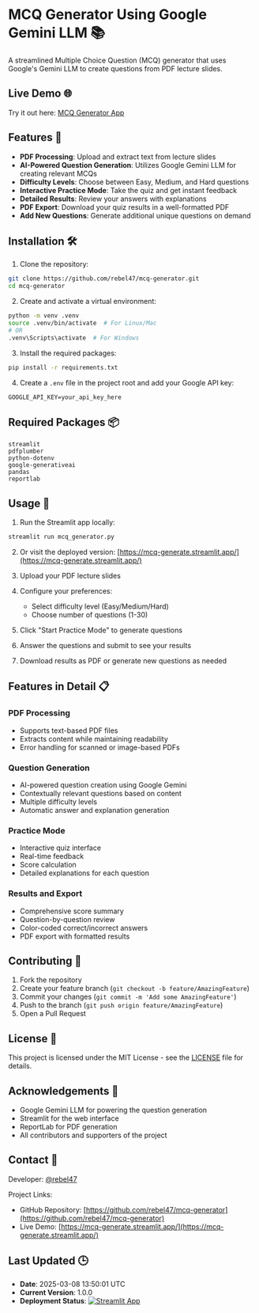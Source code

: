 # MCQ Generator Using Google Gemini LLM 📚

A streamlined Multiple Choice Question (MCQ) generator that uses Google's Gemini LLM to create questions from PDF lecture slides.

## Live Demo 🌐

Try it out here: [MCQ Generator App](https://mcq-generate.streamlit.app/)

## Features 🌟

- **PDF Processing**: Upload and extract text from lecture slides
- **AI-Powered Question Generation**: Utilizes Google Gemini LLM for creating relevant MCQs
- **Difficulty Levels**: Choose between Easy, Medium, and Hard questions
- **Interactive Practice Mode**: Take the quiz and get instant feedback
- **Detailed Results**: Review your answers with explanations
- **PDF Export**: Download your quiz results in a well-formatted PDF
- **Add New Questions**: Generate additional unique questions on demand

## Installation 🛠️

1. Clone the repository:
```bash
git clone https://github.com/rebel47/mcq-generator.git
cd mcq-generator
```

2. Create and activate a virtual environment:
```bash
python -m venv .venv
source .venv/bin/activate  # For Linux/Mac
# OR
.venv\Scripts\activate  # For Windows
```

3. Install the required packages:
```bash
pip install -r requirements.txt
```

4. Create a `.env` file in the project root and add your Google API key:
```env
GOOGLE_API_KEY=your_api_key_here
```

## Required Packages 📦

```text
streamlit
pdfplumber
python-dotenv
google-generativeai
pandas
reportlab
```

## Usage 🚀

1. Run the Streamlit app locally:
```bash
streamlit run mcq_generator.py
```

2. Or visit the deployed version: [https://mcq-generate.streamlit.app/](https://mcq-generate.streamlit.app/)

3. Upload your PDF lecture slides

4. Configure your preferences:
   - Select difficulty level (Easy/Medium/Hard)
   - Choose number of questions (1-30)

5. Click "Start Practice Mode" to generate questions

6. Answer the questions and submit to see your results

7. Download results as PDF or generate new questions as needed

## Features in Detail 📋

### PDF Processing
- Supports text-based PDF files
- Extracts content while maintaining readability
- Error handling for scanned or image-based PDFs

### Question Generation
- AI-powered question creation using Google Gemini
- Contextually relevant questions based on content
- Multiple difficulty levels
- Automatic answer and explanation generation

### Practice Mode
- Interactive quiz interface
- Real-time feedback
- Score calculation
- Detailed explanations for each question

### Results and Export
- Comprehensive score summary
- Question-by-question review
- Color-coded correct/incorrect answers
- PDF export with formatted results

## Contributing 🤝

1. Fork the repository
2. Create your feature branch (`git checkout -b feature/AmazingFeature`)
3. Commit your changes (`git commit -m 'Add some AmazingFeature'`)
4. Push to the branch (`git push origin feature/AmazingFeature`)
5. Open a Pull Request

## License 📄

This project is licensed under the MIT License - see the [LICENSE](LICENSE) file for details.

## Acknowledgements 🙏

- Google Gemini LLM for powering the question generation
- Streamlit for the web interface
- ReportLab for PDF generation
- All contributors and supporters of the project

## Contact 📧

Developer: [@rebel47](https://github.com/rebel47)

Project Links:
- GitHub Repository: [https://github.com/rebel47/mcq-generator](https://github.com/rebel47/mcq-generator)
- Live Demo: [https://mcq-generate.streamlit.app/](https://mcq-generate.streamlit.app/)

## Last Updated 🕒

- **Date**: 2025-03-08 13:50:01 UTC
- **Current Version**: 1.0.0
- **Deployment Status**: [![Streamlit App](https://static.streamlit.io/badges/streamlit_badge_black_white.svg)](https://mcq-generate.streamlit.app/)
